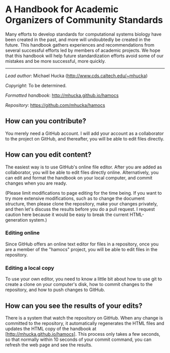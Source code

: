 A Handbook for Academic Organizers of Community Standards
=========================================================

Many efforts to develop standards for computational systems biology have been created in the past, and more will undoubtedly be created in the future.  This handbook gathers experiences and recommendations from several successful efforts led by members of academic projects.  We hope that this handbook will help future standardization efforts avoid some of our mistakes and be more successful, more quickly.

----

*Lead author*:  Michael Hucka (http://www.cds.caltech.edu/~mhucka)

*Copyright*:    To be determined.

*Formatted handbook*: http://mhucka.github.io/hamocs

*Repository*:   https://github.com/mhucka/hamocs


How can you contribute?
-----------------------

You merely need a GitHub account.  I will add your account as a collaborator to the project on GitHub, and thereafter, you will be able to edit files directly.

How can you edit content?
-------------------------

The easiest way is to use GitHub's online file editor.  After you are added as collaborator, you will be able to edit files directly online.  Alternatively, you can edit and format the handbook on your local computer, and commit changes when you are ready.

(Please limit modifications to page editing for the time being.  If you want to try more extensive modifications, such as to change the document structure, then please clone the repository, make your changes privately, and then let's discuss the results before you do a pull request.  I request caution here because it would be easy to break the current HTML-generation system.)

### Editing online

Since GitHub offers an online text editor for files in a repository, once you are a member of the "hamocs" project, you will be able to edit files in the repository.

### Editing a local copy

To use your own editor, you need to know a little bit about how to use git to create a clone on your computer's disk, how to commit changes to the repository, and how to push changes to GitHub.


How can you see the results of your edits?
-----------------------------------------

There is a system that watch the repository on GitHub.  When any change is committed to the repository, it automatically regenerates the HTML files and updates the HTML copy of the handbook at [http://mhucka.github.io/hamocs].  This process only takes a few seconds, so that normally within 10 seconds of your commit command, you can refresh the web page and see the results.
